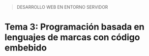 > DESARROLLO WEB EN ENTORNO SERVIDOR

# Tema 3: Programación basada en lenguajes de marcas con código embebido
